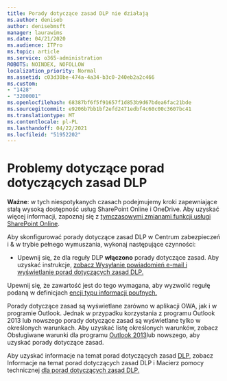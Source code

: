 ```yaml
---
title: Porady dotyczące zasad DLP nie działają
ms.author: deniseb
author: denisebmsft
manager: laurawims
ms.date: 04/21/2020
ms.audience: ITPro
ms.topic: article
ms.service: o365-administration
ROBOTS: NOINDEX, NOFOLLOW
localization_priority: Normal
ms.assetid: c03d30be-474a-4a34-b3c0-240eb2a2c466
ms.custom:
- "1428"
- "3200001"
ms.openlocfilehash: 68387bf6f5f91657f1d853b9d67bdea6fac21bde
ms.sourcegitcommit: e9206b7bb1bf2efd2471edbf4c60c00c3607bc41
ms.translationtype: MT
ms.contentlocale: pl-PL
ms.lasthandoff: 04/22/2021
ms.locfileid: "51952202"
---
```

# <a name="dlp-policy-tip-issues"></a>Problemy dotyczące porad dotyczących zasad DLP

**Ważne**: w tych niespotykanych czasach podejmujemy kroki zapewniające stałą wysoką dostępność usług SharePoint Online i OneDrive. Aby uzyskać więcej informacji, zapoznaj się z [tymczasowymi zmianami funkcji usługi SharePoint Online](https://aka.ms/ODSPAdjustments).

Aby skonfigurować porady dotyczące zasad DLP w Centrum zabezpieczeń i & w trybie pełnego wymuszania, wykonaj następujące czynności:

- Upewnij się, że dla reguły DLP **włączono** porady dotyczące zasad. Aby uzyskać instrukcje, [zobacz Wysyłanie powiadomień e-mail i wyświetlanie porad dotyczących zasad DLP.](https://docs.microsoft.com/microsoft-365/compliance/use-notifications-and-policy-tips)

Upewnij się, że zawartość jest do tego wymagana, aby wyzwolić regułę podaną w definicjach [encji typu informacji poufnych.](https://docs.microsoft.com/microsoft-365/compliance/sensitive-information-type-entity-definitions)

Porady dotyczące zasad są wyświetlane zarówno w aplikacji OWA, jak i w programie Outlook. Jednak w przypadku korzystania z programu Outlook 2013 lub nowszego porady dotyczące zasad są wyświetlane tylko w określonych warunkach. Aby uzyskać listę określonych warunków, zobacz Obsługiwane warunki dla programu [Outlook 2013](https://docs.microsoft.com/microsoft-365/compliance/use-notifications-and-policy-tips)lub nowszego, aby uzyskać porady dotyczące zasad.

Aby uzyskać informacje na temat porad dotyczących zasad [DLP,](https://docs.microsoft.com/microsoft-365/compliance/dlp-policy-tips-reference?view=o365-worldwide#support-matrix-for-dlp-policy-tips-across-microsoft-apps) zobacz Informacje na temat porad dotyczących zasad DLP i Macierz pomocy technicznej [dla porad dotyczących zasad DLP.](https://docs.microsoft.com/microsoft-365/compliance/dlp-policy-tips-reference?view=o365-worldwide#support-matrix-for-dlp-policy-tips-across-microsoft-apps)